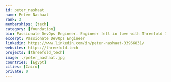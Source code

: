 ```yaml
---
id: peter_nashaat
name: Peter Nashaat
rank: 3
memberships: [tech]
category: [foundation]
bio: Passionate DevOps Engineer. Engineer fell in love with Threefold I believe that Threefold will change how to world works, and i want to be part of that, we are building the future.
excerpt: Passionate DevOps Engineer
linkedin: https://www.linkedin.com/in/peter-nashaat-33966831/
websites: https://threefold.tech
projects: [threefold_tech]
image: ./peter_nashaat.jpg
countries: [Egypt]
cities: [Cairo]
private: 0
---
```

